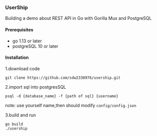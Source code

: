 ### UserShip

Building a demo about REST API in Go with Gorilla Mux and PostgreSQL

#### Prerequisites
- go 1.13 or later
- postgreSQL 10 or later


#### Installation
1.download code
```shell script
git clone https://github.com/sdw2330976/usership.git
```
2.import sql into postgresSQL
```shell script
psql -d {database_name} -f {path of sql} {username}
```
note: use yourself name,then should modify `config/config.json`

3.build and run
```shell script
go build
./usership
```

